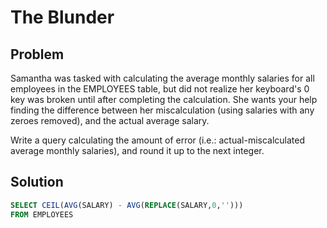 # The Blunder

## Problem

Samantha was tasked with calculating the average monthly salaries for all employees in the EMPLOYEES table, but did not realize her keyboard's 0 key was broken until after completing the calculation. She wants your help finding the difference between her miscalculation (using salaries with any zeroes removed), and the actual average salary.

Write a query calculating the amount of error (i.e.: actual-miscalculated average monthly salaries), and round it up to the next integer.

## Solution

```sql
SELECT CEIL(AVG(SALARY) - AVG(REPLACE(SALARY,0,'')))
FROM EMPLOYEES
```
